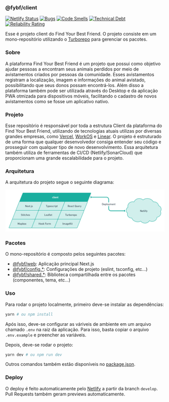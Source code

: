 ### @fybf/client

[![Netlify Status](https://api.netlify.com/api/v1/badges/10d5632c-1a43-4682-bc3d-9a3d90d40096/deploy-status)](https://app.netlify.com/sites/findyourbestfriend/deploys)
[![Bugs](https://sonarcloud.io/api/project_badges/measure?project=FindYourBestFriend_client&metric=bugs)](https://sonarcloud.io/summary/new_code?id=FindYourBestFriend_client)
[![Code Smells](https://sonarcloud.io/api/project_badges/measure?project=FindYourBestFriend_client&metric=code_smells)](https://sonarcloud.io/summary/new_code?id=FindYourBestFriend_client)
[![Technical Debt](https://sonarcloud.io/api/project_badges/measure?project=FindYourBestFriend_client&metric=sqale_index)](https://sonarcloud.io/summary/new_code?id=FindYourBestFriend_client)
[![Reliability Rating](https://sonarcloud.io/api/project_badges/measure?project=FindYourBestFriend_client&metric=reliability_rating)](https://sonarcloud.io/summary/new_code?id=FindYourBestFriend_client)

Esse é projeto client do Find Your Best Friend. O projeto consiste em um mono-repositório utilizando o [Turborepo](https://turborepo.org/) para gerenciar os pacotes.

### Sobre

A plataforma Find Your Best Friend é um projeto que possui como objetivo ajudar pessoas a encontram seus animais perdidos por meio de avistamentos criados por pessoas da comunidade. Esses avistamentos registram a localização, imagem e informações do animal avistado, possibilitando que seus donos possam encontrá-los. Além disso a plataforma também pode ser utilizada através do Desktop e da aplicação PWA otmizada para dispositivos móveis, facilitando o cadastro de novos avistamentos como se fosse um aplicativo nativo.

### Projeto

Esse repositório é responsável por toda a estrutura Client da plataforma do Find Your Best Friend, utilizando de tecnologias atuais utilizas por diversas grandes empresas, como [Vercel](https://vercel.com/), [WorkOS](https://workos.com/) e [Linear](https://linear.app/). O projeto é estruturado de uma forma que qualquer desenvolvedor consiga entender seu código e prosseguir com qualquer tipo de novo desenvolvimento. Essa arquitetura também utiliza de ferramentas de CI/CD (Netlify/SonarCloud) que proporcionam uma grande escalabilidade para o projeto.

### Arquitetura

A arquitetura do projeto segue o seguinte diagrama:

![Image](.github/docs/assets/architecture.png)

### Pacotes

O mono-repositório é composto pelos seguintes pacotes:

- [@fybf/web](packages/apps/web): Aplicação principal Next.js
- [@fybf/config.\*](packages/config): Configurações de projeto (eslint, tsconfig, etc...)
- [@fybf/shared.\*](packages/shared): Biblioteca compartilhada entre os pacotes (componentes, tema, etc...)

### Uso

Para rodar o projeto localmente, primeiro deve-se instalar as dependências:

```bash
yarn # ou npm install
```

Após isso, deve-se configurar as váriveis de ambiente em um arquivo chamado `.env` na raiz da aplicação. Para isso, basta copiar o arquivo `.env.example` e preencher as variáveis.

Depois, deve-se rodar o projeto:

```bash
yarn dev # ou npm run dev
```

Outros comandos também estão disponíveis no [package.json](package.json).

### Deploy

O deploy é feito automaticamente pelo [Netlify](https://www.netlify.com/) a partir da branch `develop`. Pull Requests também geram previews automaticamente.
